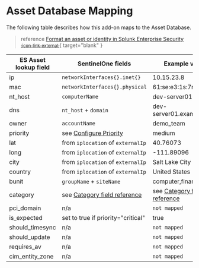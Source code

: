 # Asset Database Mapping

The following table describes how this add-on maps to the Asset Database.

> reference [Format an asset or identity in Splunk Enterprise Security <small>:icon-link-external:</small>](https://docs.splunk.com/Documentation/ES/latest/Admin/Formatassetoridentitylist#Asset_lookup_header){ target="blank" }

ES Asset lookup field | SentinelOne fields | Example value | Multivalue allowed
--- | --- | --- | ---
ip | `networkInterfaces{}.inet{}` | 10.15.23.8 | true
mac | `networkInterfaces{}.physical` | 61:se:e3:1s:7r:38 | true
nt_host | `computerName` | dev-server01 | false
dns | `nt_host` + `domain` | dev-server01.example.com | true
owner | `accountName` | demo_team | false
priority | see [Configure Priority](/configure/priority) | medium | false
lat | from `iplocation` of `externalIp` | 40.76073 | false
long | from `iplocation` of `externalIp` | -111.89096 | false
city | from `iplocation` of `externalIp` | Salt Lake City | false
country | from `iplocation` of `externalIp` | United States | false
bunit | `groupName` + `siteName` | computer,finance | true
category | see [Category field reference](category.md) | see [Category field reference](category.md) | true
pci_domain | n/a | `not mapped` | n/a
is_expected | set to true if priority="critical" | true | false
should_timesync | n/a | `not mapped` | n/a
should_update | n/a | `not mapped` | n/a
requires_av | n/a | `not mapped` | n/a
cim_entity_zone | n/a | `not mapped` | n/a
